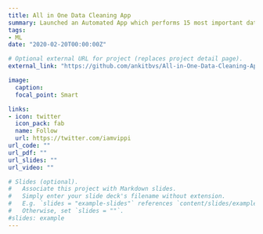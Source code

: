 ```yaml
---
title: All in One Data Cleaning App
summary: Launched an Automated App which performs 15 most important data cleaning features and reduces the overall data cleaning time by nearly 30-40%.. 
tags:
- ML
date: "2020-02-20T00:00:00Z"

# Optional external URL for project (replaces project detail page).
external_link: "https://github.com/ankitbvs/All-in-One-Data-Cleaning-App"

image:
  caption: 
  focal_point: Smart

links:
- icon: twitter
  icon_pack: fab
  name: Follow
  url: https://twitter.com/iamvippi
url_code: ""
url_pdf: ""
url_slides: ""
url_video: ""

# Slides (optional).
#   Associate this project with Markdown slides.
#   Simply enter your slide deck's filename without extension.
#   E.g. `slides = "example-slides"` references `content/slides/example-slides.md`.
#   Otherwise, set `slides = ""`.
#slides: example
---
```



